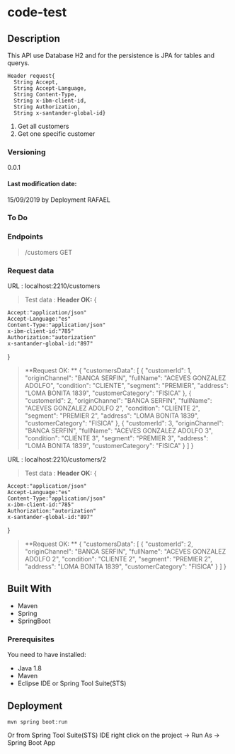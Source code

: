 # code-test

## Description

This API use Database H2 and for the persistence is JPA for tables and querys. 
	
	Header request{
      String Accept,
      String Accept-Language,
      String Content-Type,
      String x-ibm-client-id,
      String Authorization,
      String x-santander-global-id}
      
1. Get all customers
2. Get one specific customer

### Versioning

0.0.1

#### Last modification date:
15/09/2019 by Deployment RAFAEL


### To Do


### Endpoints
> /customers GET

### Request data

URL : 
localhost:2210/customers

> Test data : 
> **Header OK:** {

	Accept:"application/json"
	Accept-Language:"es"
	Content-Type:"application/json"
	x-ibm-client-id:"785"
	Authorization:"autorization"
	x-santander-global-id:"897"
	
}

> **Request OK: ** {
    "customersData": [
        {
            "customerId": 1,
            "originChannel": "BANCA SERFIN",
            "fullName": "ACEVES GONZALEZ ADOLFO",
            "condition": "CLIENTE",
            "segment": "PREMIER",
            "address": "LOMA BONITA 1839",
            "customerCategory": "FISICA"
        },
        {
            "customerId": 2,
            "originChannel": "BANCA SERFIN",
            "fullName": "ACEVES GONZALEZ ADOLFO 2",
            "condition": "CLIENTE 2",
            "segment": "PREMIER 2",
            "address": "LOMA BONITA 1839",
            "customerCategory": "FISICA"
        },
        {
            "customerId": 3,
            "originChannel": "BANCA SERFIN",
            "fullName": "ACEVES GONZALEZ ADOLFO 3",
            "condition": "CLIENTE 3",
            "segment": "PREMIER 3",
            "address": "LOMA BONITA 1839",
            "customerCategory": "FISICA"
        }
    ]
}


URL : 
localhost:2210/customers/2

> Test data : 
> **Header OK:** {

	Accept:"application/json"
	Accept-Language:"es"
	Content-Type:"application/json"
	x-ibm-client-id:"785"
	Authorization:"autorization"
	x-santander-global-id:"897"
	
}

> **Request OK: ** {
    "customersData": [
        {
            "customerId": 2,
            "originChannel": "BANCA SERFIN",
            "fullName": "ACEVES GONZALEZ ADOLFO 2",
            "condition": "CLIENTE 2",
            "segment": "PREMIER 2",
            "address": "LOMA BONITA 1839",
            "customerCategory": "FISICA"
        }
    ]
}

## Built With
* Maven
* Spring
* SpringBoot


### Prerequisites
You need to have installed:
		
 - Java 1.8  		
 - Maven 		
 - Eclipse IDE or  Spring Tool Suite(STS)

## Deployment

	mvn spring boot:run
	
Or from Spring Tool Suite(STS) IDE right click on the project -> Run As -> Spring Boot App

